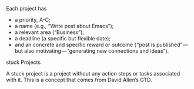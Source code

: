 Each project has
* a priority, A-C;
* a name (e.g., “Write post about Emacs”);
* a relevant area (“Business”);
* a deadline (a specific but flexible date);
* and an concrete and specific  reward or outcome
( “post is published” — but also motivating — “generating new
connections and ideas”).

stuck Projects

A stuck project is a project without any action steps or tasks associated with it. This is a concept that comes from David Allen’s GTD.
